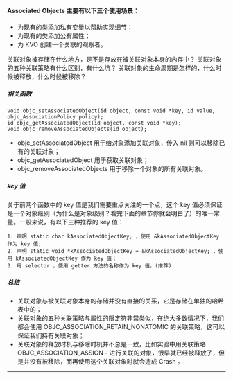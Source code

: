 #### Associated Objects 主要有以下三个使用场景：

- 为现有的类添加私有变量以帮助实现细节；
- 为现有的类添加公有属性；
- 为 KVO 创建一个关联的观察者。


关联对象被存储在什么地方，是不是存放在被关联对象本身的内存中？
关联对象的五种关联策略有什么区别，有什么坑？
关联对象的生命周期是怎样的，什么时候被释放，什么时候被移除？

##### 相关函数
```
void objc_setAssociatedObject(id object, const void *key, id value, objc_AssociationPolicy policy);
id objc_getAssociatedObject(id object, const void *key);
void objc_removeAssociatedObjects(id object);
```
- objc_setAssociatedObject 用于给对象添加关联对象，传入 nil 则可以移除已有的关联对象；
- objc_getAssociatedObject 用于获取关联对象；
- objc_removeAssociatedObjects 用于移除一个对象的所有关联对象。

##### key 值

关于前两个函数中的 key 值是我们需要重点关注的一个点，这个 key 值必须保证是一个对象级别（为什么是对象级别？看完下面的章节你就会明白了）的唯一常量。一般来说，有以下三种推荐的 key 值：
```
1. 声明 static char kAssociatedObjectKey; ，使用 &kAssociatedObjectKey 作为 key 值;
2. 声明 static void *kAssociatedObjectKey = &kAssociatedObjectKey; ，使用 kAssociatedObjectKey 作为 key 值；
3. 用 selector ，使用 getter 方法的名称作为 key 值。(推荐)
```
##### 总结

- 关联对象与被关联对象本身的存储并没有直接的关系，它是存储在单独的哈希表中的；
- 关联对象的五种关联策略与属性的限定符非常类似，在绝大多数情况下，我们都会使用 OBJC_ASSOCIATION_RETAIN_NONATOMIC 的关联策略，这可以保证我们持有关联对象；
- 关联对象的释放时机与移除时机并不总是一致，比如实验中用关联策略 OBJC_ASSOCIATION_ASSIGN - 进行关联的对象，很早就已经被释放了，但是并没有被移除，而再使用这个关联对象时就会造成 Crash 。
---

